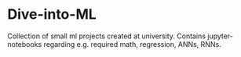 # Dive-into-ML
Collection of small ml projects created at university. Contains jupyter-notebooks regarding e.g. required math, regression, ANNs, RNNs.

